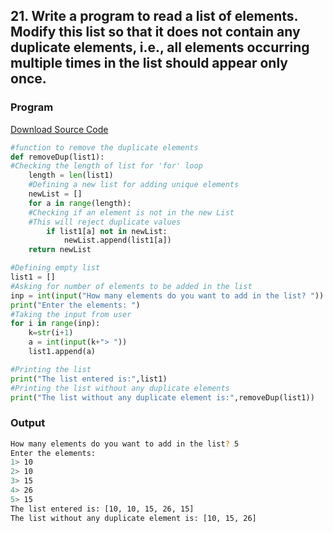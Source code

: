 ## 21. Write a program to read a list of elements. Modify this list so that it does not contain any duplicate elements, i.e., all elements occurring multiple times in the list should appear only once.

<!-- ### Flowchart
![Image](./p21.png) -->

### Program
[Download Source Code](./p21.py ':ignore')
```python
#function to remove the duplicate elements
def removeDup(list1):
#Checking the length of list for 'for' loop
    length = len(list1)
    #Defining a new list for adding unique elements
    newList = []
    for a in range(length):
    #Checking if an element is not in the new List
    #This will reject duplicate values
        if list1[a] not in newList:
            newList.append(list1[a])
    return newList

#Defining empty list
list1 = []
#Asking for number of elements to be added in the list
inp = int(input("How many elements do you want to add in the list? "))
print("Enter the elements: ")
#Taking the input from user
for i in range(inp):
    k=str(i+1)
    a = int(input(k+"> "))
    list1.append(a)

#Printing the list
print("The list entered is:",list1)
#Printing the list without any duplicate elements
print("The list without any duplicate element is:",removeDup(list1))
```

### Output

```bash
How many elements do you want to add in the list? 5
Enter the elements: 
1> 10
2> 10
3> 15
4> 26
5> 15
The list entered is: [10, 10, 15, 26, 15]
The list without any duplicate element is: [10, 15, 26]
```
